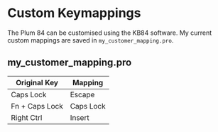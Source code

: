 # Custom Keymappings

The Plum 84 can be customised using the KB84 software.  My current custom mappings are saved in `my_customer_mapping.pro`.

## my_customer_mapping.pro


| Original Key   | Mapping   |
|----------------|-----------|
| Caps Lock      | Escape    |
| Fn + Caps Lock | Caps Lock |
| Right Ctrl     | Insert    |
